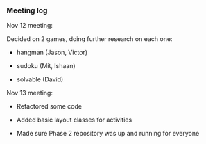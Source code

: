 ### Meeting log

Nov 12 meeting:

Decided on 2 games, doing further research on each one:

- hangman (Jason, Victor)

- sudoku (Mit, Ishaan)

- solvable (David)


Nov 13 meeting:

- Refactored some code

- Added basic layout classes for activities

- Made sure Phase 2 repository was up and running for everyone

